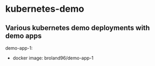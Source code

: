 
# kubernetes-demo

**Various kubernetes demo deployments with demo apps**
-
demo-app-1:

 - docker image: broland96/demo-app-1
